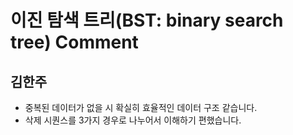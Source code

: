 # 이진 탐색 트리(BST: binary search tree) Comment

## 김한주
- 중복된 데이터가 없을 시 확실히 효율적인 데이터 구조 같습니다.
- 삭제 시퀀스를 3가지 경우로 나누어서 이해하기 편했습니다. 
